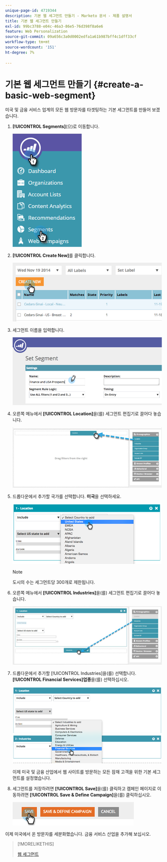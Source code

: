 ```yaml
---
unique-page-id: 4719344
description: 기본 웹 세그먼트 만들기 - Marketo 문서 - 제품 설명서
title: 기본 웹 세그먼트 만들기
exl-id: 99bc3788-e04c-46a3-86e5-76d398f8a6e6
feature: Web Personalization
source-git-commit: 09a656c3a0d0002edfa1a61b987bff4c1dff33cf
workflow-type: tm+mt
source-wordcount: '151'
ht-degree: 7%

---
```


# 기본 웹 세그먼트 만들기 {#create-a-basic-web-segment}

미국 및 금융 서비스 업계의 모든 웹 방문자를 타겟팅하는 기본 세그먼트를 만들어 보겠습니다.

1. **[!UICONTROL Segments]**(으)로 이동합니다.

   ![](assets/image2016-8-18-15-3a37-3a32.png)

1. **[!UICONTROL Create New]**&#x200B;를 클릭합니다.

   ![](assets/image2014-11-19-19-3a33-3a47.png)

1. 세그먼트 이름을 입력합니다.

   ![](assets/segment-name.png)

1. 오른쪽 메뉴에서 **[!UICONTROL Location]**&#x200B;을(를) 세그먼트 편집기로 끌어다 놓습니다.

   ![](assets/location-drag-hand.jpg)

1. 드롭다운에서 추가할 국가를 선택합니다. **미국**&#x200B;을 선택하세요.

   ![](assets/image2015-5-28-15-3a29-3a15.png)

   >[!NOTE]
   >
   >도시의 수는 세그먼트당 300개로 제한됩니다.

1. 오른쪽 메뉴에서 **[!UICONTROL Industries]**&#x200B;을(를) 세그먼트 편집기로 끌어다 놓습니다.

   ![](assets/industries-hand.jpg)

1. 드롭다운에서 추가할 [!UICONTROL Industries]을(를) 선택합니다. **[!UICONTROL Financial Services]업종**&#x200B;을(를) 선택하십시오.

   ![](assets/segment-industries.png)

   이제 미국 및 금융 산업에서 웹 사이트를 방문하는 모든 잠재 고객을 위한 기본 세그먼트를 설정했습니다.

1. 세그먼트를 저장하려면 **[!UICONTROL Save]**&#x200B;을(를) 클릭하고 캠페인 페이지로 이동하려면 **[!UICONTROL Save & Define Campaign]**&#x200B;을(를) 클릭하십시오.

   ![](assets/image2014-11-19-19-3a48-3a20.png)

이제 미국에서 온 방문자를 세분화했습니다. 금융 서비스 산업을 추가해 보십시오.

>[!MORELIKETHIS]
>
>[웹 세그먼트](/help/marketo/product-docs/web-personalization/using-web-segments/web-segments.md)
